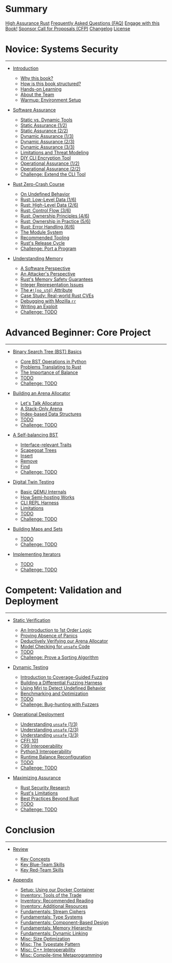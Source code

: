 # Summary

[High Assurance Rust](landing.md)
[Frequently Asked Questions (FAQ)](faq.md)
[Engage with this Book!](engage.md)
[Sponsor Call for Proposals (CFP)](cfp.md)
[Changelog](changelog.md)
[License](license.md)

# Novice: Systems Security
---

* [Introduction](./chp1/_index.md)
    * [Why this book?](./chp1/why_this_book.md)
    * [How is this book structured?](./chp1/how_is_this_book_structured.md)
    * [Hands-on Learning](./chp1/challenges.md)
    * [About the Team](./chp1/about_the_team.md)
    * [Warmup: Environment Setup](./chp1/_hands_on.md)

* [Software Assurance](./chp2/_index.md)
    * [Static vs. Dynamic Tools](./chp2/static_vs_dynamic.md)
    * [Static Assurance (1/2)](./chp2/static_assurance_1.md)
    * [Static Assurance (2/2)](./chp2/static_assurance_2.md)
    * [Dynamic Assurance (1/3)](./chp2/dynamic_assurance_1.md)
    * [Dynamic Assurance (2/3)](./chp2/dynamic_assurance_2.md)
    * [Dynamic Assurance (3/3)](./chp2/dynamic_assurance_3.md)
    * [Limitations and Threat Modeling](./chp2/limits.md)
    * [DIY CLI Encryption Tool](./chp2/cli.md)
    * [Operational Assurance (1/2)](./chp2/operational_assurance_1.md)
    * [Operational Assurance (2/2)](./chp2/operational_assurance_2.md)
    * [Challenge: Extend the CLI Tool](./chp2/_hands_on.md)

* [Rust Zero-Crash Course](./chp3/_index.md)
    * [On Undefined Behavior](./chp3/undef.md)
    * [Rust: Low-Level Data (1/6)](./chp3/rust_1_low_data_rep.md)
    * [Rust: High-Level Data (2/6)](./chp3/rust_2_high_data_rep.md)
    * [Rust: Control Flow (3/6)](./chp3/rust_3_ctrl_flow.md)
    * [Rust: Ownership Principles (4/6)](./chp3/rust_4_own_1.md)
    * [Rust: Ownership in Practice (5/6)](./chp3/rust_5_own_2.md)
    * [Rust: Error Handling (6/6)](./chp3/rust_6_error.md)
    * [The Module System](./chp3/modules.md)
    * [Recommended Tooling](./chp3/tooling.md)
    * [Rust's Release Cycle]()
    * [Challenge: Port a Program](./chp3/_hands_on.md)

* [Understanding Memory](./chp4/_index.md)
    * [A Software Perspective]()
    * [An Attacker's Perspective]()
    * [Rust's Memory Safety Guarantees](./chp4/safe_rust_PLACEHOLDER.md)
    * [Integer Representation Issues]()
    * [The `#![no_std]` Attribute]()
    * [Case Study: Real-world Rust CVEs]()
    * [Debugging with Mozilla `rr`]()
    * [Writing an Exploit]()
    * [Challenge: TODO]()

# Advanced Beginner: Core Project
---

* [Binary Search Tree (BST) Basics]()
    * [Core BST Operations in Python]()
    * [Problems Translating to Rust]()
    * [The Importance of Balance]()
    * [TODO]()
    * [Challenge: TODO]()

* [Building an Arena Allocator]()
    * [Let's Talk Allocators]()
    * [A Stack-Only Arena]()
    * [Index-based Data Structures]()
    * [TODO]()
    * [Challenge: TODO]()

* [A Self-balancing BST]()
    * [Interface-relevant Traits](./chp7/traits.md)
    * [Scapegoat Trees]()
    * [Insert]()
    * [Remove]()
    * [Find]()
    * [Challenge: TODO]()

* [Digital Twin Testing]()
    * [Basic QEMU Internals]()
    * [How Semi-hosting Works]()
    * [CLI REPL Harness]()
    * [Limitations]()
    * [TODO]()
    * [Challenge: TODO]()

* [Building Maps and Sets]()
    * [TODO]()
    * [Challenge: TODO]()

* [Implementing Iterators]()
    * [TODO]()
    * [Challenge: TODO]()

# Competent: Validation and Deployment
---

* [Static Verification]()
    * [An Introduction to 1st Order Logic]()
    * [Proving Absence of Panics]()
    * [Deductively Verifying our Arena Allocator]()
    * [Model Checking for `unsafe` Code]()
    * [TODO]()
    * [Challenge: Prove a Sorting Algorithm]()

* [Dynamic Testing]()
    * [Introduction to Coverage-Guided Fuzzing]()
    * [Building a Differential Fuzzing Harness](./chp12/diff_fuzz_PLACEHOLDER.md)
    * [Using Miri to Detect Undefined Behavior]()
    * [Benchmarking and Optimization]()
    * [TODO]()
    * [Challenge: Bug-hunting with Fuzzers]()

* [Operational Deployment]()
    * [Understanding `unsafe` (1/3)]()
    * [Understanding `unsafe` (2/3)]()
    * [Understanding `unsafe` (3/3)]()
    * [CFFI 101]()
    * [C99 Interoperability]()
    * [Python3 Interoperability]()
    * [Runtime Balance Reconfiguration]()
    * [TODO]()
    * [Challenge: TODO]()

* [Maximizing Assurance]()
    * [Rust Security Research]()
    * [Rust's Limitations]()
    * [Best Practices Beyond Rust]()
    * [TODO]()
    * [Challenge: TODO]()

# Conclusion
---

* [Review]()
    * [Key Concepts]()
    * [Key Blue-Team Skills]()
    * [Key Red-Team Skills]()

* [Appendix](./chp16_appendix/_index.md)
    * [Setup: Using our Docker Container]()
    * [Inventory: Tools of the Trade](./chp16_appendix/tools.md)
    * [Inventory: Recommended Reading](./chp16_appendix/books.md)
    * [Inventory: Additional Resources](./chp16_appendix/resources.md)
    * [Fundamentals: Stream Ciphers](./chp16_appendix/crypto.md)
    * [Fundamentals: Type Systems](./chp16_appendix/types.md)
    * [Fundamentals: Component-Based Design](./chp16_appendix/components.md)
    * [Fundamentals: Memory Hierarchy](./chp16_appendix/mem_hierarch.md)
    * [Fundamentals: Dynamic Linking]()
    * [Misc: Size Optimization]()
    * [Misc: The Typestate Pattern]()
    * [Misc: C++ Interoperability]()
    * [Misc: Compile-time Metaprogramming]()